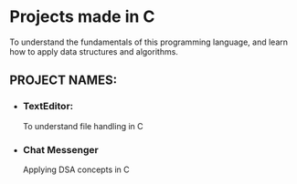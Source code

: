 # Projects made in C

To understand the fundamentals of this programming language, 
and learn how to apply data structures and algorithms.

## PROJECT NAMES:
- ### TextEditor:
   To understand file handling in C
- ### Chat Messenger
   Applying DSA concepts in C
